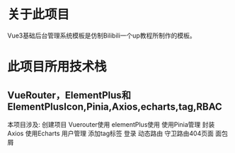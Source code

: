 # 关于此项目

Vue3基础后台管理系统模板是仿制Bilibili一个up教程所制作的模板。

# 此项目所用技术栈

## VueRouter，ElementPlus和ElementPlusIcon,Pinia,Axios,echarts,tag,RBAC

本项目涉及:
创建项目
Vuerouter使用
elementPlus使用
使用Pinia管理
封装Axios
使用Echarts
用户管理
添加tag标签
登录
动态路由
守卫路由404页面
面包屑


